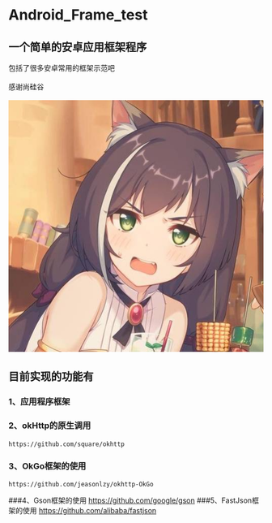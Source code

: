 # Android_Frame_test
## 一个简单的安卓应用框架程序
包括了很多安卓常用的框架示范吧<br>  
感谢尚硅谷<br>  
![](https://github.com/JustBeLeo/Android_Frame_test/raw/master/app/src/main/res/mipmap-xxxhdpi/girl.jpg)
## 目前实现的功能有<br>  
### 1、应用程序框架<br>  
### 2、okHttp的原生调用<br> 
    https://github.com/square/okhttp
### 3、OkGo框架的使用<br> 
    https://github.com/jeasonlzy/okhttp-OkGo
###4、Gson框架的使用
    https://github.com/google/gson
###5、FastJson框架的使用
    https://github.com/alibaba/fastjson
